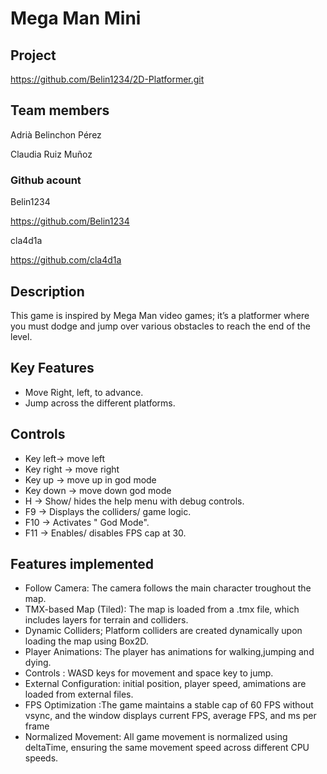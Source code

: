 # Mega Man Mini
## Project
https://github.com/Belin1234/2D-Platformer.git



## Team members
Adrià Belinchon Pérez

Claudia Ruiz Muñoz

### Github acount

Belin1234

https://github.com/Belin1234


cla4d1a

https://github.com/cla4d1a

## Description

This game is inspired by Mega Man video games; it’s a platformer where you must dodge and jump over various obstacles to reach the end of the level.

## Key Features

 - Move Right, left, to advance.
 - Jump across the different platforms.


## Controls

 - Key left-> move left
 - Key right  -> move right
 - Key up -> move up in god mode
 - Key down -> move down god mode
 - H -> Show/ hides the help menu with debug controls.
 - F9 -> Displays the colliders/ game logic.
 - F10 -> Activates " God Mode".
 - F11 -> Enables/ disables FPS cap at 30.
 
## Features implemented
 - Follow Camera: The camera follows the main character troughout the map.
 - TMX-based Map (Tiled): The map is loaded from a .tmx file, which includes layers for terrain and colliders.
 - Dynamic Colliders; Platform colliders are created dynamically upon loading the map using Box2D.
 - Player Animations: The player has animations for walking,jumping and dying.
 - Controls : WASD keys for movement and space key to jump.
 - External Configuration: initial position, player speed, amimations are loaded from external files.
 - FPS Optimization :The game maintains a stable cap of 60 FPS without vsync, and the window displays current FPS, average 
                     FPS, and ms per frame
 - Normalized Movement: All game movement is normalized using deltaTime, ensuring the same movement speed across different CPU speeds.
 
